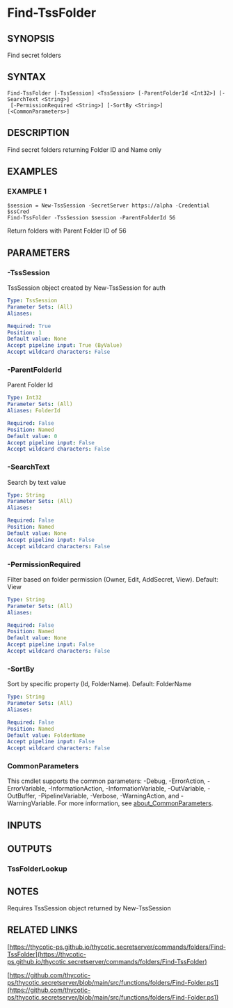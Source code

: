 # Find-TssFolder

## SYNOPSIS
Find secret folders

## SYNTAX

```
Find-TssFolder [-TssSession] <TssSession> [-ParentFolderId <Int32>] [-SearchText <String>]
 [-PermissionRequired <String>] [-SortBy <String>] [<CommonParameters>]
```

## DESCRIPTION
Find secret folders returning Folder ID and Name only

## EXAMPLES

### EXAMPLE 1
```
$session = New-TssSession -SecretServer https://alpha -Credential $ssCred
Find-TssFolder -TssSession $session -ParentFolderId 56
```

Return folders with Parent Folder ID of 56

## PARAMETERS

### -TssSession
TssSession object created by New-TssSession for auth

```yaml
Type: TssSession
Parameter Sets: (All)
Aliases:

Required: True
Position: 1
Default value: None
Accept pipeline input: True (ByValue)
Accept wildcard characters: False
```

### -ParentFolderId
Parent Folder Id

```yaml
Type: Int32
Parameter Sets: (All)
Aliases: FolderId

Required: False
Position: Named
Default value: 0
Accept pipeline input: False
Accept wildcard characters: False
```

### -SearchText
Search by text value

```yaml
Type: String
Parameter Sets: (All)
Aliases:

Required: False
Position: Named
Default value: None
Accept pipeline input: False
Accept wildcard characters: False
```

### -PermissionRequired
Filter based on folder permission (Owner, Edit, AddSecret, View).
Default: View

```yaml
Type: String
Parameter Sets: (All)
Aliases:

Required: False
Position: Named
Default value: None
Accept pipeline input: False
Accept wildcard characters: False
```

### -SortBy
Sort by specific property (Id, FolderName).
Default: FolderName

```yaml
Type: String
Parameter Sets: (All)
Aliases:

Required: False
Position: Named
Default value: FolderName
Accept pipeline input: False
Accept wildcard characters: False
```

### CommonParameters
This cmdlet supports the common parameters: -Debug, -ErrorAction, -ErrorVariable, -InformationAction, -InformationVariable, -OutVariable, -OutBuffer, -PipelineVariable, -Verbose, -WarningAction, and -WarningVariable. For more information, see [about_CommonParameters](http://go.microsoft.com/fwlink/?LinkID=113216).

## INPUTS

## OUTPUTS

### TssFolderLookup
## NOTES
Requires TssSession object returned by New-TssSession

## RELATED LINKS

[https://thycotic-ps.github.io/thycotic.secretserver/commands/folders/Find-TssFolder](https://thycotic-ps.github.io/thycotic.secretserver/commands/folders/Find-TssFolder)

[https://github.com/thycotic-ps/thycotic.secretserver/blob/main/src/functions/folders/Find-Folder.ps1](https://github.com/thycotic-ps/thycotic.secretserver/blob/main/src/functions/folders/Find-Folder.ps1)

